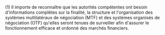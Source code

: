 (1) Il importe de reconnaître que les autorités compétentes ont besoin d'informations complètes sur la finalité, la structure et l'organisation des systèmes multilatéraux de négociation (MTF) et des systèmes organisés de négociation (OTF) qu'elles seront tenues de surveiller afin d'assurer le fonctionnement efficace et ordonné des marchés financiers.